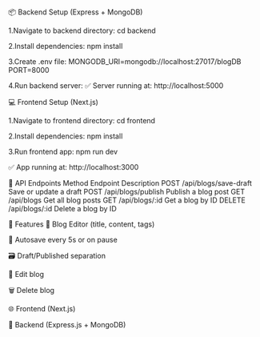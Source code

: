 📦 Backend Setup (Express + MongoDB)

1.Navigate to backend directory:
cd backend

2.Install dependencies:
npm install

3.Create .env file:
MONGODB_URI=mongodb://localhost:27017/blogDB
PORT=8000

4.Run backend server:
✅ Server running at: http://localhost:5000

💻 Frontend Setup (Next.js)

1.Navigate to frontend directory:
cd frontend

2.Install dependencies:
npm install

3.Run frontend app:
npm run dev

✅ App running at: http://localhost:3000

🚀 API Endpoints
Method	Endpoint	Description
POST	/api/blogs/save-draft	Save or update a draft
POST	/api/blogs/publish	Publish a blog post
GET	/api/blogs	Get all blog posts
GET	/api/blogs/:id	Get a blog by ID
DELETE	/api/blogs/:id	Delete a blog by ID

🔧 Features
📝 Blog Editor (title, content, tags)

💾 Autosave every 5s or on pause

🗃 Draft/Published separation

🔁 Edit blog

🗑 Delete blog

🌐 Frontend (Next.js)

🧠 Backend (Express.js + MongoDB)

